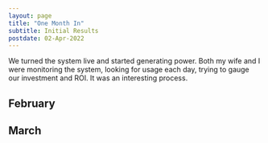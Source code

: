 ```yaml
---
layout: page
title: "One Month In"
subtitle: Initial Results
postdate: 02-Apr-2022
---
```


We turned the system live and started generating power. Both my wife and I were monitoring the system, looking for usage each day, trying to gauge our investment and ROI. It was an interesting process.

## February

## March

